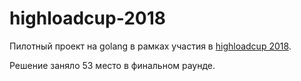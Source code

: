 # highloadcup-2018
Пилотный проект на golang в рамках участия в [highloadcup 2018](http://highloadcup.ru).

Решение заняло 53 место в финальном раунде.
